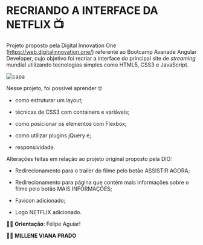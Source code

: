 # RECRIANDO A INTERFACE DA NETFLIX :tv:

Projeto proposto pela Digital Innovation One  (https://web.digitalinnovation.one/) referente ao Bootcamp Avanade Angular Developer, cujo objetivo foi recriar a interface do principal site de *streaming* mundial utilizando tecnologias simples como HTML5, CSS3 e JavaScript. 

![capa](C:\Users\mille\Desktop\BOOTCAMP\Projetos\Netflix\netflix-interface-clone\img\capa.png)

Nesse projeto, foi possível aprender :nerd_face: 

- como estruturar um layout;

- técnicas de CSS3 com containers e variáveis;

- como posicionar os elementos com Flexbox;

- como utilizar plugins jQuery e;

- responsividade.

  

Alterações feitas em relação ao projeto original proposto pela DIO:

- Redirecionamento para o trailer do filme pelo botão ASSISTIR AGORA;

- Redirecionamento para página que contém mais informações sobre o filme pelo botão MAIS INFORMAÇÕES;

- Favicon adicionado;

- Logo NETFLIX adicionado.

  

 :man_teacher: **Orientação**: Felipe Aguiar!

:woman_technologist: **MILLENE VIANA PRADO**